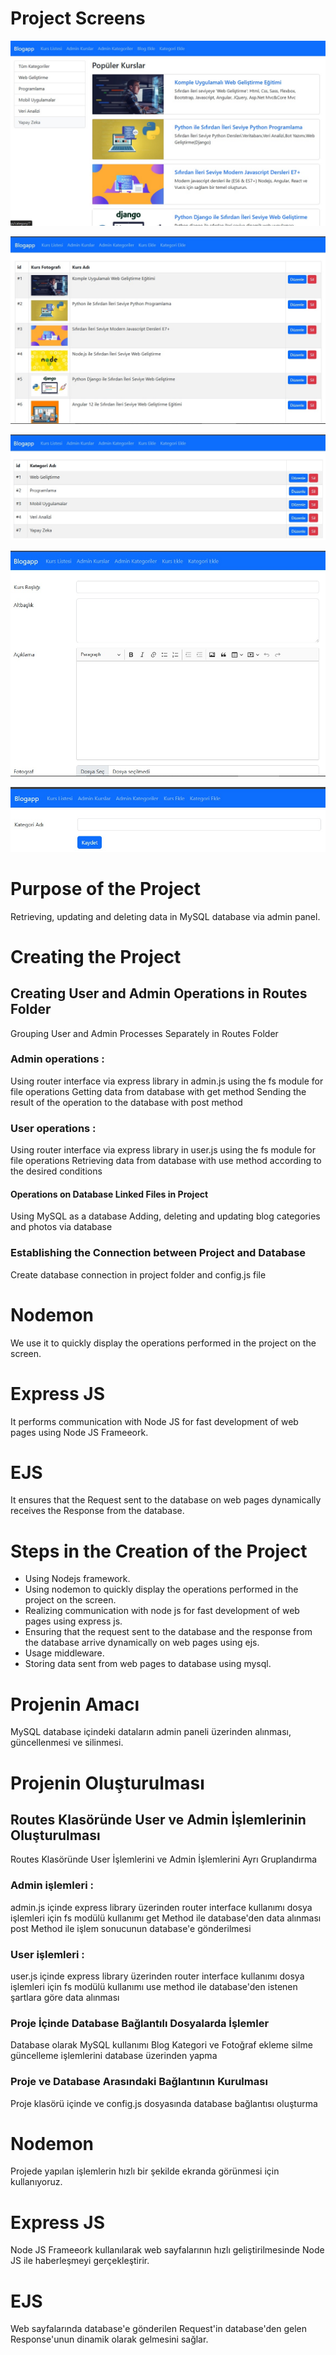 # Project Screens
![alt text](/ss/ss1.jpg)

![alt text](/ss/ss2.jpg)

![alt text](/ss/ss3.jpg)

![alt text](/ss/ss4.jpg)

![alt text](/ss/ss5.jpg)


# Purpose of the Project
Retrieving, updating and deleting data in MySQL database via admin panel.

# Creating the Project

## Creating User and Admin Operations in Routes Folder
Grouping User and Admin Processes Separately in Routes Folder

### Admin operations :
Using router interface via express library in admin.js
using the fs module for file operations
Getting data from database with get method
Sending the result of the operation to the database with post method

### User operations :
Using router interface via express library in user.js
using the fs module for file operations
Retrieving data from database with use method according to the desired conditions

#### Operations on Database Linked Files in Project
Using MySQL as a database
Adding, deleting and updating blog categories and photos via database

### Establishing the Connection between Project and Database
Create database connection in project folder and config.js file

# Nodemon
We use it to quickly display the operations performed in the project on the screen.

# Express JS
It performs communication with Node JS for fast development of web pages using Node JS Frameeork.

# EJS
It ensures that the Request sent to the database on web pages dynamically receives the Response from the database.

# Steps in the Creation of the Project
* Using Nodejs framework.
* Using nodemon to quickly display the operations performed in the project on the screen.
* Realizing communication with node js for fast development of web pages using express js.
* Ensuring that the request sent to the database and the response from the database arrive dynamically on web pages using ejs.
* Usage middleware.
* Storing data sent from web pages to database using mysql.

# Projenin Amacı
MySQL database içindeki dataların admin paneli üzerinden alınması, güncellenmesi ve silinmesi.

# Projenin Oluşturulması

## Routes Klasöründe User ve Admin İşlemlerinin Oluşturulması
Routes Klasöründe User İşlemlerini ve Admin İşlemlerini Ayrı Gruplandırma

### Admin işlemleri :
admin.js içinde express library üzerinden router interface kullanımı
dosya işlemleri için fs modülü kullanımı
get Method ile database'den data alınması
post Method ile işlem sonucunun database'e gönderilmesi

### User işlemleri :
user.js içinde express library üzerinden router interface kullanımı
dosya işlemleri için fs modülü kullanımı
use method ile database'den istenen şartlara göre data alınması

### Proje İçinde Database Bağlantılı Dosyalarda İşlemler
Database olarak MySQL kullanımı
Blog Kategori ve Fotoğraf ekleme silme güncelleme işlemlerini database üzerinden yapma

### Proje ve Database Arasındaki Bağlantının Kurulması
Proje klasörü içinde ve config.js dosyasında database bağlantısı oluşturma

# Nodemon
Projede yapılan işlemlerin hızlı bir şekilde ekranda görünmesi için kullanıyoruz.

# Express JS
Node JS Frameeork kullanılarak web sayfalarının hızlı geliştirilmesinde Node JS ile haberleşmeyi gerçekleştirir.

# EJS
Web sayfalarında database'e gönderilen Request'in database'den gelen Response'unun dinamik olarak gelmesini sağlar.
